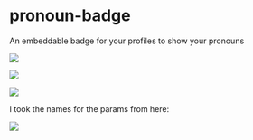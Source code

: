 # pronoun-badge 

An embeddable badge for your profiles to show your pronouns

![](https://pronoun.cyou/x/y?subject=He&object=Him&posessive=His&posessive-pronoun=His&reflexive=Himself&emoji=👫&colour=B00B55&height=30&sep=|)

![](https://pronoun.cyou/x/y?subject=She&object=Her&posessive=Hers&posessive-pronoun=Hers&reflexive=Herself&emoji=👫👩🏼‍🤝‍👩🏻&colour=05968c&height=30&sep=⨝)

![](https://pronoun.cyou/x/y?subject=She&object=Her&posessive=Hers&height=20)

I took the names for the params from here:

![](https://uwm.edu/lgbtrc/wp-content/uploads/sites/162/2016/04/Pronoun-cards-2016-01-768x439.png)



